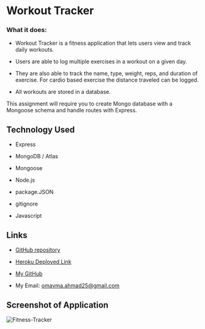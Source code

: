 # Workout Tracker

### What it does:

* Workout Tracker is a fitness application that lets users view and track daily workouts. 

* Users are able to log multiple exercises in a workout on a given day. 

* They are also able to track the name, type, weight, reps, and duration of exercise. For cardio based exercise the distance traveled can be logged. 

* All workouts are stored in a database. 

This assignment will require you to create Mongo database with a Mongoose schema and handle routes with Express.

## Technology Used

* Express

* MongoDB / Atlas

* Mongoose

* Node.js 

* package.JSON

* gitignore

* Javascript

## Links

* [GitHub repository](https://github.com/omaymaahmad/week-17-workout-tracker) 

* [Heroku Deployed Link](https://fitness-tracker-omayma.herokuapp.com) 

* [My GitHub](https://github.com/omaymaahmad)  

* My Email: <omayma.ahmad25@gmail.com>



## Screenshot of Application

![Fitness-Tracker](./Assets/Fitness-Tracker)